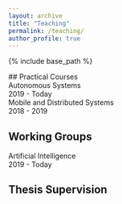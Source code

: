 ```yaml
---
layout: archive
title: "Teaching"
permalink: /teaching/
author_profile: true
---
```


{% include base_path %}
<link rel="stylesheet" href="{{ base_path }}/assets/css/bootstrap.min.css">
<script src="{{ base_path }}/assets/js/jquery-3.6.3.min.js"></script>
<script src="{{ base_path }}/assets/js/bootstrap.min.css"></script>
## Practical Courses
<div class="container">
  <div class="panel panel-primary">
    <div class="panel-heading">Autonomous Systems</div>
    <div class="panel-body">2019 - Today</div>
  </div>
  <div class="panel panel-primary">
    <div class="panel-heading">Mobile and Distributed Systems</div>
    <div class="panel-body">2018 - 2019</div>
  </div>
</div>

## Working Groups
<div class="container">
  <div class="panel panel-primary">
    <div class="panel-heading">Artificial Intelligence</div>
    <div class="panel-body">2019 - Today</div>
  </div>
</div>

## Thesis Supervision